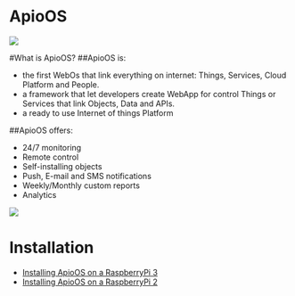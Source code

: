 ApioOS
==========
![](http://www.apio.cc/images/img_ApioOS/banner_apio_os.jpg)

#What is ApioOS? 
##ApioOS is:
* the first WebOs that link everything on internet: Things, Services, Cloud Platform and People.
* a framework that let developers create WebApp for control Things or Services that link Objects, Data and APIs.
* a ready to use Internet of things Platform

##ApioOS offers:
* 24/7 monitoring
* Remote control
* Self-installing objects
* Push, E-mail and SMS notifications
* Weekly/Monthly custom reports
* Analytics

![](http://www.apio.cc//images/img_ApioOS/os_overview-home.png)
 
# Installation
* [Installing ApioOS on a RaspberryPi 3](https://github.com/ApioLab/ApioOS/wiki/How-to-Install-on-Raspberry-3)
* [Installing ApioOS on a RaspberryPi 2](https://github.com/ApioLab/ApioOS/wiki/How-to-Install-on-Raspberry-2)
